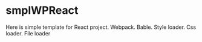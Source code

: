 # smplWPReact
Here is simple template for React project.
Webpack.
Bable.
Style loader.
Css loader.
File loader
